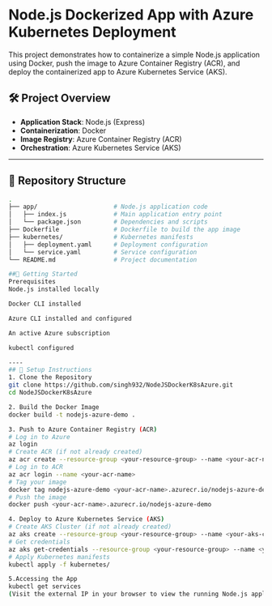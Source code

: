 # Node.js Dockerized App with Azure Kubernetes Deployment

This project demonstrates how to containerize a simple Node.js application using Docker, push the image to Azure Container Registry (ACR), and deploy the containerized app to Azure Kubernetes Service (AKS).

## 🛠️ Project Overview

- **Application Stack**: Node.js (Express)
- **Containerization**: Docker
- **Image Registry**: Azure Container Registry (ACR)
- **Orchestration**: Azure Kubernetes Service (AKS)

---

## 📁 Repository Structure

```bash
.
├── app/                     # Node.js application code
│   ├── index.js             # Main application entry point
│   └── package.json         # Dependencies and scripts
├── Dockerfile               # Dockerfile to build the app image
├── kubernetes/              # Kubernetes manifests
│   ├── deployment.yaml      # Deployment configuration
│   └── service.yaml         # Service configuration
└── README.md                # Project documentation

##🚀 Getting Started
Prerequisites
Node.js installed locally

Docker CLI installed

Azure CLI installed and configured

An active Azure subscription

kubectl configured

----
## 🔧 Setup Instructions
1. Clone the Repository
git clone https://github.com/singh932/NodeJSDockerK8sAzure.git
cd NodeJSDockerK8sAzure

2. Build the Docker Image
docker build -t nodejs-azure-demo .

3. Push to Azure Container Registry (ACR)
# Log in to Azure
az login
# Create ACR (if not already created)
az acr create --resource-group <your-resource-group> --name <your-acr-name> --sku Basic
# Log in to ACR
az acr login --name <your-acr-name>
# Tag your image
docker tag nodejs-azure-demo <your-acr-name>.azurecr.io/nodejs-azure-demo
# Push the image
docker push <your-acr-name>.azurecr.io/nodejs-azure-demo

4. Deploy to Azure Kubernetes Service (AKS)
# Create AKS Cluster (if not already created)
az aks create --resource-group <your-resource-group> --name <your-aks-cluster> --node-count 1 --enable-addons monitoring --generate-ssh-keys
# Get credentials
az aks get-credentials --resource-group <your-resource-group> --name <your-aks-cluster>
# Apply Kubernetes manifests
kubectl apply -f kubernetes/

5.Accessing the App
kubectl get services
(Visit the external IP in your browser to view the running Node.js application.)
